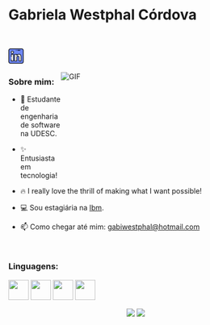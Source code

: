 <h1 align="left">Gabriela Westphal Córdova</h1>
  </br>
  
  
  <p align="left">
<a href="https://www.linkedin.com/in/gabriela-westphal/" target="_blank"><img height="30" src="https://raw.githubusercontent.com/AbhishekMaira10/AbhishekMaira10/master/linkedin.png?raw=true"></a>&nbsp;&nbsp;&nbsp;&nbsp;&nbsp;
</p>



<img align="right" height="200px" width="400px" alt="GIF" src="https://super.abril.com.br/wp-content/uploads/2016/09/super_imggato_digitando_0.gif" />
<p align="center">
</p>


### Sobre mim:

* 🧠 Estudante de engenharia de software na UDESC.

* ✨ Entusiasta em tecnologia!

* 🔥 I really love the thrill of making what I want possible!

* 💻 Sou estagiária na [Ibm](https://www.ibm.com/br-pt).

* 📫 Como chegar até mim: gabiwestphal@hotmail.com
 
 <br>

### Linguagens:
<img src="https://cdn.jsdelivr.net/gh/devicons/devicon/icons/java/java-original.svg" width="40" height="40"/> <img
src="https://cdn.jsdelivr.net/gh/devicons/devicon/icons/oracle/oracle-original.svg"  width="40" height="40" /> <img                                     src="https://cdn.jsdelivr.net/gh/devicons/devicon/icons/csharp/csharp-original.svg" width="40" height="40" /> <img src="https://cdn.jsdelivr.net/gh/devicons/devicon/icons/spring/spring-original-wordmark.svg" width="40" height="40" />

   <p align="center">
  <img height="50%" width="auto" src ="https://github-readme-stats.vercel.app/api?username=gabiiwestphal&show_icons=true&count_private=true&theme=darcula&hide_border=true&hide=issues,contribs&bg_color=00000000"/>
  <img height="50%" width="auto" src ="https://github-readme-stats.vercel.app/api/top-langs/?username=gabiiwestphal&layout=compact&hide_border=true&theme=darcula&bg_color=00000000&langs_count=6&hide=jupyter%20notebook,tex,css,php&exclude_repo=Pacman-AI">
  <br>
   
